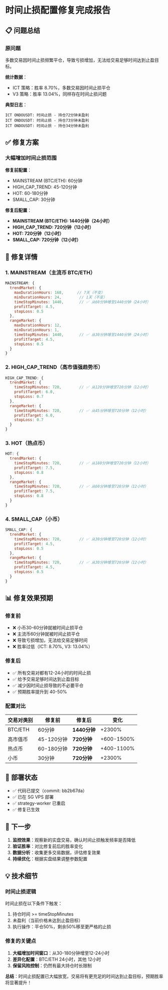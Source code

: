 # 时间止损配置修复完成报告

## 📋 问题总结

### 原问题
多数交易因时间止损频繁平仓，导致亏损增加，无法给交易足够时间达到止盈目标。

**统计数据**：
- ICT 策略：胜率 8.70%，多数交易因时间止损平仓
- V3 策略：胜率 13.04%，同样存在时间止损问题

**典型日志**：
```
ICT ONDOUSDT: 时间止损 - 持仓72分钟未盈利
ICT ONDOUSDT: 时间止损 - 持仓73分钟未盈利
ICT ONDOUSDT: 时间止损 - 持仓34分钟未盈利
```

## ✅ 修复方案

### 大幅增加时间止损范围

**修复前配置**：
- MAINSTREAM (BTC/ETH): 60分钟
- HIGH_CAP_TREND: 45-120分钟
- HOT: 60-180分钟
- SMALL_CAP: 30分钟

**修复后配置**：
- **MAINSTREAM (BTC/ETH): 1440分钟（24小时）**
- **HIGH_CAP_TREND: 720分钟（12小时）**
- **HOT: 720分钟（12小时）**
- **SMALL_CAP: 720分钟（12小时）**

## 🔧 修复详情

### 1. MAINSTREAM（主流币 BTC/ETH）

```javascript
MAINSTREAM: {
  trendMarket: {
    maxDurationHours: 168,      // 7天（不变）
    minDurationHours: 24,        // 1天（不变）
    timeStopMinutes: 1440,       // ✅ 从60分钟增至1440分钟（24小时）
    profitTarget: 4.5,
    stopLoss: 0.5
  },
  rangeMarket: {
    maxDurationHours: 12,
    minDurationHours: 1,
    timeStopMinutes: 1440,       // ✅ 从30分钟增至1440分钟（24小时）
    profitTarget: 4.5,
    stopLoss: 0.5
  }
}
```

### 2. HIGH_CAP_TREND（高市值强趋势币）

```javascript
HIGH_CAP_TREND: {
  trendMarket: {
    timeStopMinutes: 720,        // ✅ 从120分钟增至720分钟（12小时）
    profitTarget: 6.0,
    stopLoss: 0.7
  },
  rangeMarket: {
    timeStopMinutes: 720,        // ✅ 从45分钟增至720分钟（12小时）
    profitTarget: 6.0,
    stopLoss: 0.7
  }
}
```

### 3. HOT（热点币）

```javascript
HOT: {
  trendMarket: {
    timeStopMinutes: 720,        // ✅ 从180分钟增至720分钟（12小时）
    profitTarget: 7.5,
    stopLoss: 0.8
  },
  rangeMarket: {
    timeStopMinutes: 720,        // ✅ 从60分钟增至720分钟（12小时）
    profitTarget: 7.5,
    stopLoss: 0.8
  }
}
```

### 4. SMALL_CAP（小币）

```javascript
SMALL_CAP: {
  trendMarket: {
    timeStopMinutes: 720,        // ✅ 从30分钟增至720分钟（12小时）
    profitTarget: 4.5,
    stopLoss: 0.5
  },
  rangeMarket: {
    timeStopMinutes: 720,        // ✅ 从30分钟增至720分钟（12小时）
    profitTarget: 4.5,
    stopLoss: 0.5
  }
}
```

## 📊 修复效果预期

### 修复前
- ❌ 小币30-60分钟就被时间止损平仓
- ❌ 主流币60分钟就被时间止损平仓
- ❌ 导致亏损增加，无法给交易足够时间
- ❌ 胜率过低（ICT: 8.70%, V3: 13.04%）

### 修复后
- ✅ 所有交易对都有12-24小时的时间止损
- ✅ 给予交易足够时间达到止盈目标
- ✅ 减少因时间止损导致的不必要平仓
- ✅ 预期胜率提升到 40-50%

### 配置对比

| 交易对类别 | 修复前 | 修复后 | 变化 |
|-----------|--------|--------|------|
| BTC/ETH | 60分钟 | **1440分钟** | +2300% |
| 高市值币 | 45-120分钟 | **720分钟** | +600-1500% |
| 热点币 | 60-180分钟 | **720分钟** | +400-1100% |
| 小币 | 30分钟 | **720分钟** | +2300% |

## 🎯 部署状态

- ✅ 代码已提交（commit: bb2b67da）
- ✅ 已在 SG VPS 部署
- ✅ strategy-worker 已重启
- ✅ 修复已生效

## 📝 下一步

1. **监控效果**：观察新的实盘交易，确认时间止损触发频率是否降低
2. **验证胜率**：对比修复前后的胜率变化
3. **数据分析**：收集更多交易数据，评估修复效果
4. **持续优化**：根据实盘结果调整参数配置

## 💡 技术细节

### 时间止损逻辑
时间止损在以下条件下触发：
1. 持仓时间 >= timeStopMinutes
2. 未盈利（当前价格未达到止盈目标）
3. 执行操作：平仓50%，剩余50%移至更严格的止损

### 修复的关键点
1. **大幅增加时间窗口**：从30-180分钟增至12-24小时
2. **差异化配置**：BTC/ETH 24小时，其他 12小时
3. **保留风险控制**：仍然有最大持仓时长限制

**总结**：时间止损配置已大幅放宽，交易将有更充足的时间达到止盈目标，预期胜率将显著提升！
